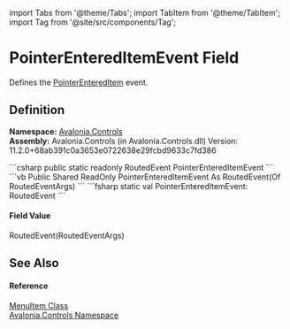 import Tabs from '@theme/Tabs'; 
import TabItem from '@theme/TabItem'; 
import Tag from '@site/src/components/Tag'; 

# PointerEnteredItemEvent Field


Defines the <a href="E_Avalonia_Controls_MenuItem_PointerEnteredItem">PointerEnteredItem</a> event.



## Definition
**Namespace:** <a href="N_Avalonia_Controls">Avalonia.Controls</a>  
**Assembly:** Avalonia.Controls (in Avalonia.Controls.dll) Version: 11.2.0+68ab391c0a3653e0722638e29fcbd9633c7fd386

<Tabs groupId="api-code-preview">
<TabItem value="csharp" label="C#">
```csharp
public static readonly RoutedEvent<RoutedEventArgs> PointerEnteredItemEvent
```
</TabItem>
<TabItem value="vb" label="VB">
```vb
Public Shared ReadOnly PointerEnteredItemEvent As RoutedEvent(Of RoutedEventArgs)
```
</TabItem>
<TabItem value="fsharp" label="F#">
```fsharp
static val PointerEnteredItemEvent: RoutedEvent<RoutedEventArgs>
```
</TabItem>
</Tabs>



#### Field Value
RoutedEvent(RoutedEventArgs)

## See Also


#### Reference
<a href="T_Avalonia_Controls_MenuItem">MenuItem Class</a>  
<a href="N_Avalonia_Controls">Avalonia.Controls Namespace</a>  
